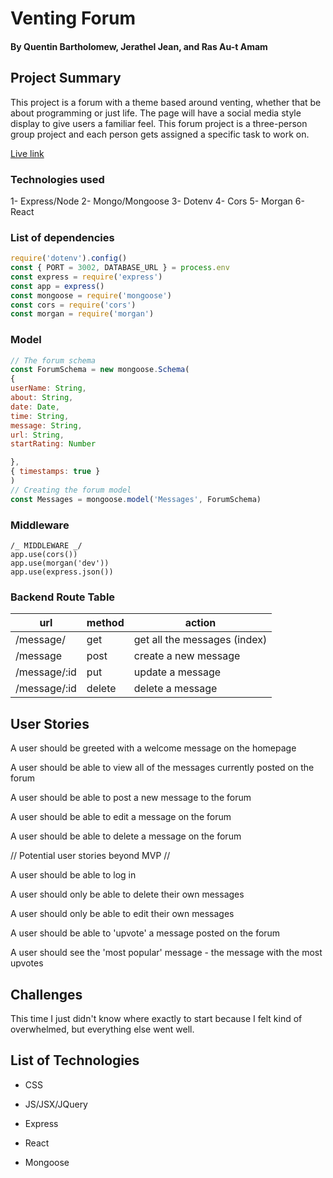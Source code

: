 # Venting Forum

#### By Quentin Bartholomew, Jerathel Jean, and Ras Au-t Amam

## Project Summary

This project is a forum with a theme based around venting, whether that be about programming or just life. The page will have a social media style display to give users a familiar feel.  This forum project is a three-person group project and each person gets assigned a specific task  to work on.


<a href="https://penguin-project-3-backend.herokuapp.com/">Live link</a>

### Technologies used

1- Express/Node
2- Mongo/Mongoose
3- Dotenv
4- Cors
5- Morgan
6- React

### List of dependencies

```js
require('dotenv').config()
const { PORT = 3002, DATABASE_URL } = process.env
const express = require('express')
const app = express()
const mongoose = require('mongoose')
const cors = require('cors')
const morgan = require('morgan')
```

### Model

```js
// The forum schema
const ForumSchema = new mongoose.Schema(
{
userName: String,
about: String,
date: Date,
time: String,
message: String,
url: String,
startRating: Number

},
{ timestamps: true }
)
// Creating the forum model
const Messages = mongoose.model('Messages', ForumSchema)

```

### Middleware

```Js
/_ MIDDLEWARE _/
app.use(cors())
app.use(morgan('dev'))
app.use(express.json())
```




### Backend Route Table

| url                | method | action                                   |
| --------------- | ------   | -----------------------------------|
| /message/     | get       | get all the messages (index) |
| /message      | post     | create a new message           |
| /message/:id | put      | update a message                  |
| /message/:id | delete  | delete a message                   |


## User Stories

A user should be greeted with a welcome message on the homepage

A user should be able to view all of the messages currently posted on the forum

A user should be able to post a new message to the forum

A user should be able to edit a message on the forum

A user should be able to delete a message on the forum

// Potential user stories beyond MVP //

A user should be able to log in

A user should only be able to delete their own messages

A user should only be able to edit their own messages

A user should be able to 'upvote' a message posted on the forum

A user should see the 'most popular' message - the message with the most upvotes

## Challenges
This time I just didn't know where exactly to start because I felt kind of overwhelmed, but everything else went well.

## List of Technologies

- CSS

- JS/JSX/JQuery

- Express

- React

- Mongoose

